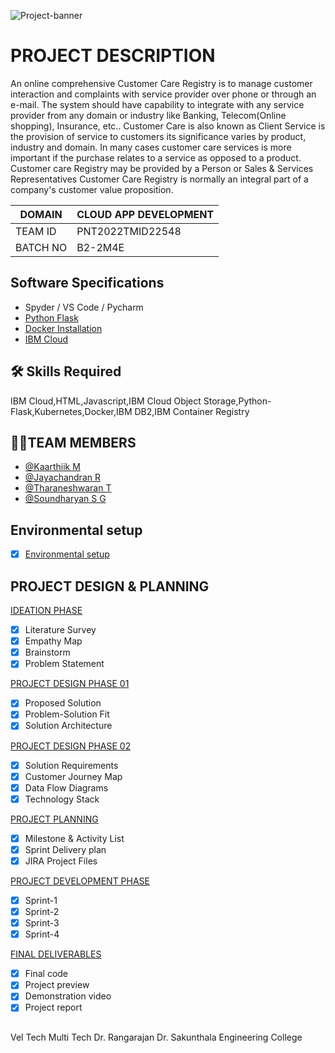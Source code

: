 ![Project-banner](https://user-images.githubusercontent.com/91838287/197243601-4850b7aa-dd21-4f4e-be34-233c17edf5de.jpg)


# PROJECT DESCRIPTION

An online comprehensive Customer Care Registry is to manage customer interaction and complaints with service provider over phone or through an e-mail. The system should have capability to integrate with any service provider from any domain or industry like Banking, Telecom(Online shopping), Insurance, etc.. Customer Care is also known as Client Service is the provision of service to customers its significance varies by product, industry and domain. In many cases customer care services is more important if the purchase relates to a service as opposed to a product. Customer care Registry may be provided by a Person or Sales & Services Representatives Customer Care Registry is normally an integral part of a company's customer value proposition.

| DOMAIN             | CLOUD APP DEVELOPMENT                                                                |
| ----------------- | ------------------------------------------------------------------ |
| TEAM ID | PNT2022TMID22548 |
| BATCH NO | B2-2M4E |


 
## Software Specifications

 - Spyder / VS Code / Pycharm
 - [Python Flask](https://flask.palletsprojects.com/en/2.2.x/)
 - [Docker Installation](https://docs.docker.com/engine/install/)
 - [IBM Cloud](https://cloud.ibm.com/login)


## 🛠 Skills Required
IBM Cloud,HTML,Javascript,IBM Cloud Object Storage,Python-Flask,Kubernetes,Docker,IBM DB2,IBM Container Registry


## 👨‍💻TEAM MEMBERS

- [@Kaarthiik M](https://github.com/IBM-EPBL/IBM-Project-20927-1659767041/tree/main/Assignments/Kaarthiik%20M%20(Team%20Lead))
- [@Jayachandran R](https://github.com/IBM-EPBL/IBM-Project-20927-1659767041/tree/main/Assignments/Jayachandran%20R)
- [@Tharaneshwaran T](https://github.com/IBM-EPBL/IBM-Project-20927-1659767041/tree/main/Assignments/Tharaneshwaran%20T)
- [@Soundharyan S G](https://github.com/IBM-EPBL/IBM-Project-20927-1659767041/tree/main/Assignments/Soundharyan%20S%20G)

## Environmental setup
- [x] [Environmental setup](https://github.com/IBM-EPBL/IBM-Project-20927-1659767041/blob/main/Environmental%20setup/Environmental-setup.pdf)

## PROJECT DESIGN & PLANNING
 [IDEATION PHASE](https://github.com/IBM-EPBL/IBM-Project-20927-1659767041/tree/main/Project%20Design%26Planing/Ideation%20phase)
- [x]   Literature Survey
- [x]   Empathy Map
- [x]   Brainstorm
- [x]   Problem Statement

 [PROJECT DESIGN PHASE 01](https://github.com/IBM-EPBL/IBM-Project-20927-1659767041/tree/main/Project%20Design%26Planing/Design_Phase_01)
- [x]   Proposed Solution
- [x]   Problem-Solution Fit
- [x]   Solution Architecture

[PROJECT DESIGN PHASE 02](https://github.com/IBM-EPBL/IBM-Project-20927-1659767041/tree/main/Project%20Design%26Planing/Design_Phase_02)
- [x]   Solution Requirements
- [x]   Customer Journey Map
- [x]   Data Flow Diagrams
- [x]   Technology Stack

[PROJECT PLANNING](https://github.com/IBM-EPBL/IBM-Project-20927-1659767041/tree/main/Project%20Design%26Planing/Planning%20Phase)
- [x]  Milestone & Activity List
- [x]  Sprint Delivery plan
- [x]  JIRA Project Files

[PROJECT DEVELOPMENT PHASE](https://github.com/IBM-EPBL/IBM-Project-20927-1659767041/tree/main/Project%20Development%20Phase)
- [x]  Sprint-1
- [x]  Sprint-2
- [x]  Sprint-3
- [x]  Sprint-4

[FINAL DELIVERABLES](https://github.com/IBM-EPBL/IBM-Project-20927-1659767041/tree/main/Final%20Deliverables)
- [x] Final code
- [x] Project preview
- [x] Demonstration video
- [x] Project report

## 
Vel Tech Multi Tech Dr. Rangarajan Dr. Sakunthala Engineering College
## 
 
